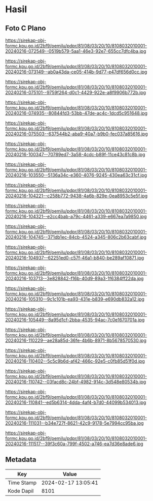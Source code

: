 # Hasil

## Foto C Plano

https://sirekap-obj-formc.kpu.go.id/2bf9/pemilu/pdpr/81/08/03/20/10/8108032010001-20240216-072549--0519b579-5aa1-46e3-92e7-655cc7dfc4ba.jpg

https://sirekap-obj-formc.kpu.go.id/2bf9/pemilu/pdpr/81/08/03/20/10/8108032010001-20240216-073149--ab0a43da-ce05-414b-9d77-e47df656d0cc.jpg

https://sirekap-obj-formc.kpu.go.id/2bf9/pemilu/pdpr/81/08/03/20/10/8108032010001-20240216-075101--9759f264-d0c1-4429-922e-a8f9906b772b.jpg

https://sirekap-obj-formc.kpu.go.id/2bf9/pemilu/pdpr/81/08/03/20/10/8108032010001-20240216-074935--80844fd3-53bb-47de-ac4c-1dcd5c951648.jpg

https://sirekap-obj-formc.kpu.go.id/2bf9/pemilu/pdpr/81/08/03/20/10/8108032010001-20240216-075503--637544b2-aba9-40a7-b9b0-fec037a85616.jpg

https://sirekap-obj-formc.kpu.go.id/2bf9/pemilu/pdpr/81/08/03/20/10/8108032010001-20240216-100347--70789ed7-3a58-4cdc-b89f-11ce43c81c8b.jpg

https://sirekap-obj-formc.kpu.go.id/2bf9/pemilu/pdpr/81/08/03/20/10/8108032010001-20240216-103550--5136a34c-e360-4076-9245-430ea63c31cf.jpg

https://sirekap-obj-formc.kpu.go.id/2bf9/pemilu/pdpr/81/08/03/20/10/8108032010001-20240216-104221--c258b772-9438-4a6b-829e-0ea8953c5e5f.jpg

https://sirekap-obj-formc.kpu.go.id/2bf9/pemilu/pdpr/81/08/03/20/10/8108032010001-20240216-104321--e2cc4bab-a79c-4461-a339-e667ea7a9850.jpg

https://sirekap-obj-formc.kpu.go.id/2bf9/pemilu/pdpr/81/08/03/20/10/8108032010001-20240216-104745--371db1ec-84cb-4524-a345-806c2b63cabf.jpg

https://sirekap-obj-formc.kpu.go.id/2bf9/pemilu/pdpr/81/08/03/20/10/8108032010001-20240216-104937--62251ed0-c57f-46a1-b840-be289af10871.jpg

https://sirekap-obj-formc.kpu.go.id/2bf9/pemilu/pdpr/81/08/03/20/10/8108032010001-20240216-103713--3e828842-f16b-40d9-89a3-1f6384ff22da.jpg

https://sirekap-obj-formc.kpu.go.id/2bf9/pemilu/pdpr/81/08/03/20/10/8108032010001-20240216-105310--9c1c101b-ea93-431e-b839-e690db832a12.jpg

https://sirekap-obj-formc.kpu.go.id/2bf9/pemilu/pdpr/81/08/03/20/10/8108032010001-20240216-105449--8a95d1cf-2bba-4535-94ac-7c0e1670701a.jpg

https://sirekap-obj-formc.kpu.go.id/2bf9/pemilu/pdpr/81/08/03/20/10/8108032010001-20240216-110229--ae28a85d-36fe-4b6b-8971-8b5678570530.jpg

https://sirekap-obj-formc.kpu.go.id/2bf9/pemilu/pdpr/81/08/03/20/10/8108032010001-20240216-110402--5c5c9b6d-af42-466c-92e5-c0fb85d51f0d.jpg

https://sirekap-obj-formc.kpu.go.id/2bf9/pemilu/pdpr/81/08/03/20/10/8108032010001-20240216-110742--03facd8c-24bf-4982-914c-3d548e80534b.jpg

https://sirekap-obj-formc.kpu.go.id/2bf9/pemilu/pdpr/81/08/03/20/10/8108032010001-20240216-110841--ed5b6314-4dda-4af4-b7d0-44099b534013.jpg

https://sirekap-obj-formc.kpu.go.id/2bf9/pemilu/pdpr/81/08/03/20/10/8108032010001-20240216-111031--b34e727f-8621-42c9-9178-5e7994cc95ba.jpg

https://sirekap-obj-formc.kpu.go.id/2bf9/pemilu/pdpr/81/08/03/20/10/8108032010001-20240216-111517--39f3c60a-799f-4502-a746-ea7d36e8ade6.jpg


## Metadata

| Key        | Value               |
| ---------- | ------------------- |
| Time Stamp | 2024-02-17 13:05:41 |
| Kode Dapil | 8101                |



